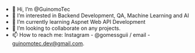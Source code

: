 - 👋 Hi, I’m @GuinomoTec
- 👀 I’m interested in Backend Development, QA, Machine Learning and AI
- 🌱 I’m currently learning Aspnet Web API Development
- 💞️ I’m looking to collaborate on any projects.
- 📫 How to reach me: Instagram - @gomessguii / email - guinomotec.dev@gmail.com.

<!---
GuinomoTec/GuinomoTec is a ✨ special ✨ repository because its `README.md` (this file) appears on your GitHub profile.
You can click the Preview link to take a look at your changes.
--->

